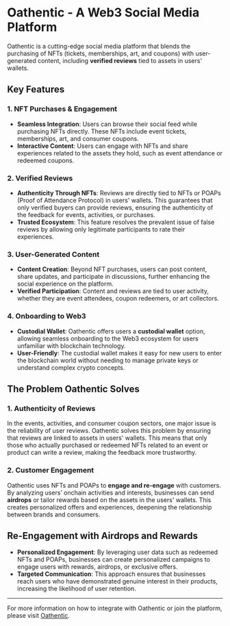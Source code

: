 # Oathentic - A Web3 Social Media Platform

Oathentic is a cutting-edge social media platform that blends the purchasing of NFTs (tickets, memberships, art, and coupons) with user-generated content, including **verified reviews** tied to assets in users' wallets.
## Key Features

### 1. **NFT Purchases & Engagement**
- **Seamless Integration**: Users can browse their social feed while purchasing NFTs directly. These NFTs include event tickets, memberships, art, and consumer coupons.
- **Interactive Content**: Users can engage with NFTs and share experiences related to the assets they hold, such as event attendance or redeemed coupons.

### 2. **Verified Reviews**
- **Authenticity Through NFTs**: Reviews are directly tied to NFTs or POAPs (Proof of Attendance Protocol) in users' wallets. This guarantees that only verified buyers can provide reviews, ensuring the authenticity of the feedback for events, activities, or purchases.
- **Trusted Ecosystem**: This feature resolves the prevalent issue of false reviews by allowing only legitimate participants to rate their experiences.

### 3. **User-Generated Content**
- **Content Creation**: Beyond NFT purchases, users can post content, share updates, and participate in discussions, further enhancing the social experience on the platform.
- **Verified Participation**: Content and reviews are tied to user activity, whether they are event attendees, coupon redeemers, or art collectors.

### 4. **Onboarding to Web3**
- **Custodial Wallet**: Oathentic offers users a **custodial wallet** option, allowing seamless onboarding to the Web3 ecosystem for users unfamiliar with blockchain technology.
- **User-Friendly**: The custodial wallet makes it easy for new users to enter the blockchain world without needing to manage private keys or understand complex crypto concepts.

## The Problem Oathentic Solves

### 1. **Authenticity of Reviews**
In the events, activities, and consumer coupon sectors, one major issue is the reliability of user reviews. Oathentic solves this problem by ensuring that reviews are linked to assets in users' wallets. This means that only those who actually purchased or redeemed NFTs related to an event or product can write a review, making the feedback more trustworthy.

### 2. **Customer Engagement**
Oathentic uses NFTs and POAPs to **engage and re-engage** with customers. By analyzing users’ onchain activities and interests, businesses can send **airdrops** or tailor rewards based on the assets in the users' wallets. This creates personalized offers and experiences, deepening the relationship between brands and consumers.

## Re-Engagement with Airdrops and Rewards
- **Personalized Engagement**: By leveraging user data such as redeemed NFTs and POAPs, businesses can create personalized campaigns to engage users with rewards, airdrops, or exclusive offers.
- **Targeted Communication**: This approach ensures that businesses reach users who have demonstrated genuine interest in their products, increasing the likelihood of user retention.


---

For more information on how to integrate with Oathentic or join the platform, please visit [Oathentic](https://oathentic.vercel.app/).
